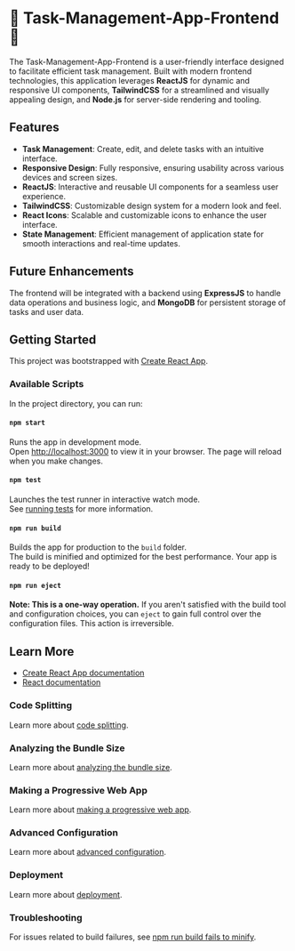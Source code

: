 # 🎯 Task-Management-App-Frontend 🚀

The Task-Management-App-Frontend is a user-friendly interface designed to facilitate efficient task management. Built with modern frontend technologies, this application leverages **ReactJS** for dynamic and responsive UI components, **TailwindCSS** for a streamlined and visually appealing design, and **Node.js** for server-side rendering and tooling.

## Features

- **Task Management**: Create, edit, and delete tasks with an intuitive interface.
- **Responsive Design**: Fully responsive, ensuring usability across various devices and screen sizes.
- **ReactJS**: Interactive and reusable UI components for a seamless user experience.
- **TailwindCSS**: Customizable design system for a modern look and feel.
- **React Icons**: Scalable and customizable icons to enhance the user interface.
- **State Management**: Efficient management of application state for smooth interactions and real-time updates.

## Future Enhancements

The frontend will be integrated with a backend using **ExpressJS** to handle data operations and business logic, and **MongoDB** for persistent storage of tasks and user data.

## Getting Started

This project was bootstrapped with [Create React App](https://github.com/facebook/create-react-app).

### Available Scripts

In the project directory, you can run:

#### `npm start`

Runs the app in development mode.\
Open [http://localhost:3000](http://localhost:3000) to view it in your browser. The page will reload when you make changes.

#### `npm test`

Launches the test runner in interactive watch mode.\
See [running tests](https://facebook.github.io/create-react-app/docs/running-tests) for more information.

#### `npm run build`

Builds the app for production to the `build` folder.\
The build is minified and optimized for the best performance. Your app is ready to be deployed!

#### `npm run eject`

**Note: This is a one-way operation.** If you aren't satisfied with the build tool and configuration choices, you can `eject` to gain full control over the configuration files. This action is irreversible.

## Learn More

- [Create React App documentation](https://facebook.github.io/create-react-app/docs/getting-started)
- [React documentation](https://reactjs.org/)

### Code Splitting

Learn more about [code splitting](https://facebook.github.io/create-react-app/docs/code-splitting).

### Analyzing the Bundle Size

Learn more about [analyzing the bundle size](https://facebook.github.io/create-react-app/docs/analyzing-the-bundle-size).

### Making a Progressive Web App

Learn more about [making a progressive web app](https://facebook.github.io/create-react-app/docs/making-a-progressive-web-app).

### Advanced Configuration

Learn more about [advanced configuration](https://facebook.github.io/create-react-app/docs/advanced-configuration).

### Deployment

Learn more about [deployment](https://facebook.github.io/create-react-app/docs/deployment).

### Troubleshooting

For issues related to build failures, see [npm run build fails to minify](https://facebook.github.io/create-react-app/docs/troubleshooting#npm-run-build-fails-to-minify).

